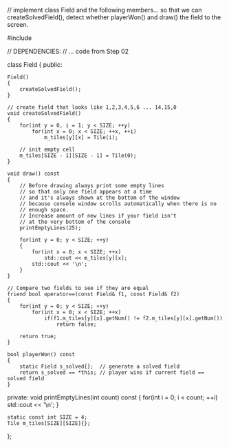 // implement class Field and the following members... so that we can createSolvedField(), detect whether playerWon() and draw() the field to the screen.

#include <iostream>

// DEPENDENCIES:
// ... code from Step 02

class Field
{
public:

    Field()
    {
        createSolvedField();
    }

    // create field that looks like 1,2,3,4,5,6 ... 14,15,0
    void createSolvedField()
    {
        for(int y = 0, i = 1; y < SIZE; ++y)
            for(int x = 0; x < SIZE; ++x, ++i)
                m_tiles[y][x] = Tile(i);

        // init empty cell
        m_tiles[SIZE - 1][SIZE - 1] = Tile(0);
    }

    void draw() const
    {
        // Before drawing always print some empty lines
        // so that only one field appears at a time
        // and it's always shown at the bottom of the window
        // because console window scrolls automatically when there is no
        // enough space. 
        // Increase amount of new lines if your field isn't
        // at the very bottom of the console
        printEmptyLines(25);

        for(int y = 0; y < SIZE; ++y)
        {
            for(int x = 0; x < SIZE; ++x)
                std::cout << m_tiles[y][x];
            std::cout << '\n';
        }
    }

    // Compare two fields to see if they are equal
    friend bool operator==(const Field& f1, const Field& f2)
    {
        for(int y = 0; y < SIZE; ++y)
            for(int x = 0; x < SIZE; ++x)
                if(f1.m_tiles[y][x].getNum() != f2.m_tiles[y][x].getNum())
                    return false;

        return true;
    }

    bool playerWon() const
    {
        static Field s_solved{};  // generate a solved field
        return s_solved == *this; // player wins if current field == solved field
    }

private:
    void printEmptyLines(int count) const
    {
        for(int i = 0; i < count; ++i)
            std::cout << '\n';
    }

    static const int SIZE = 4;
    Tile m_tiles[SIZE][SIZE]{};
};